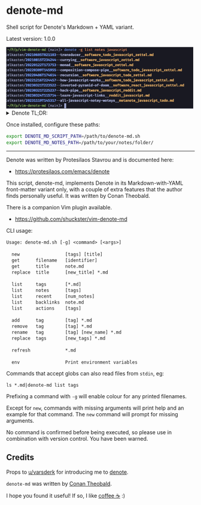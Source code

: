 # denote-md

Shell script for Denote's Markdown + YAML variant.

Latest version: 1.0.0

<img alt="denote-md" src="./screenshot.png" width="500" />

<details>
<summary>Denote TL;DR:</summary>

It's a note-taking system designed to work well even with basic file-system tools like `ls` and `grep`.

The file-name format:

```
20210319T202401--single-responsibility__software_solid_zettel.md
^_____________^  ^___________________^  ^___________________^
      id                 title                   tags
```

The front-matter:

```md
---
identifier: "20210815T234244"
date: 2021-08-15T23:42:44.000Z
tags: [ "software", "javascript", "zettel" ]
title: "Currying"
---
```

The links between notes:

```
Hop along to [[denote:20210815T234244]] for more info...
```

</details>

Once installed, configure these paths:

```sh
export DENOTE_MD_SCRIPT_PATH=/path/to/denote-md.sh
export DENOTE_MD_NOTES_PATH=/path/to/your/notes/folder/
```

---

Denote was written by Protesilaos Stavrou and is documented here:
- https://protesilaos.com/emacs/denote

This script, denote-md, implements Denote in its Markdown-with-YAML
front-matter variant only, with a couple of extra features that the author
finds personally useful. It was written by Conan Theobald.

There is a companion Vim plugin available.
- https://github.com/shuckster/vim-denote-md

CLI usage:

```
Usage: denote-md.sh [-g] <command> [<args>]

  new                 [tags] [title]
  get      filename   [identifier]
  get      title      note.md
  replace  title      [new_title] *.md

  list     tags       [*.md]
  list     notes      [tags]
  list     recent     [num_notes]
  list     backlinks  note.md
  list     actions    [tags]

  add      tag        [tag] *.md
  remove   tag        [tag] *.md
  rename   tag        [tag] [new_name] *.md
  replace  tags       [new_tags] *.md

  refresh             *.md

  env                 Print environment variables
```

Commands that accept globs can also read files from `stdin`, eg:

```
ls *.md|denote-md list tags
```

Prefixing a command with `-g` will enable colour for any printed filenames.

Except for `new`, commands with missing arguments will print help and an
example for that command. The `new` command will prompt for missing arguments.

No command is confirmed before being executed, so please use in combination
with version control. You have been warned.

## Credits

Props to
[u/varsderk](https://www.reddit.com/r/vim/comments/17vm4i8/re_denote_for_vim_fineill_make_a_crappy_version/)
for introducing me to [denote](https://protesilaos.com/emacs/denote).

`denote-md` was written by [Conan Theobald](https://github.com/shuckster/).

I hope you found it useful! If so, I like [coffee ☕️](https://www.buymeacoffee.com/shuckster) :)
